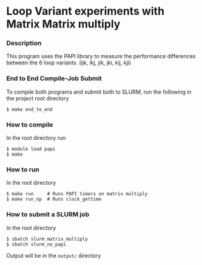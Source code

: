 # Loop Variant experiments with Matrix Matrix multiply

### Description

This program uses the PAPI library to measure the performance differences
between the 6 loop variants. (ijk, ikj, jik, jki, kij, kji)

### End to End Compile-Job Submit

To compile both programs and submit both to SLURM, run the following in the project root directory

```
$ make end_to_end
```

### How to compile

In the root directory run 

```
$ module load papi
$ make
```

### How to run

In the root directory

```
$ make run     # Runs PAPI timers on matrix multiply
$ make run_np  # Runs clock_gettime
```

### How to submit a SLURM job

In the root directory

```
$ sbatch slurm_matrix_multiply
$ sbatch slurm_no_papi
```

Output will be in the `output/` directory

